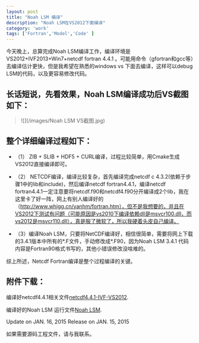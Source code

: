 ```yaml
---
layout: post
title: "Noah LSM 编译"
description: "Noah LSM在VS2012下面编译"
category: 'work'
tags: ['Fortran','Model','Code' ]
---
```



今天晚上，总算完成Noah LSM编译工作，编译环境是VS2012+IVF2013+Win7+netcdf fortran 4.4.1 。可能用命令（gfortran和gcc等）去编译估计更快，但是我希望在熟悉的windows vs 下面去编译，这样可以debug LSM的代码，以及更容易修改代码。


<!--more-->


## 长话短说，先看效果，Noah LSM编译成功后VS截图如下： ##

> ![](/images/Noah LSM VS截图.jpg)

## 整个详细编译过程如下：  ##
> 

- （1） ZIB + SLIB + HDF5 + CURL编译，过程比较简单，用Cmake生成VS2012直接编译即可。

- （2） NETCDF编译，编译比较复杂，首先编译完成netcdf c 4.3.2(依赖于步骤1中的lib和include)，然后编译netcdf fortran4.4.1，编译netcdf fortran4.4.1一定注意要将netcdf.f90和netcdf4.f90分开编译成2个lib，我在这里卡了好一阵，网上有别人编译好的（http://www.whigg.cn/yanhm/fortran.htm），但不是我想要的，并且在VS2012下测试有问题（可能原因是vs2010下编译依赖dll是msvcr100.dll，而vs2012是msvcr110.dll），真是服了微软了，所以我硬着头皮自己编译。 

- （3）编译Noah LSM，只要将NetCDF编译好，相信很简单，需要将网上下载的3.4.1版本中所有的*.F文件，手动修改成*.F90，因为Noah LSM 3.4.1 代码内容是Fortran90格式书写的，其他小错误修改没啥难的。 

 综上所述，Netcdf Fortran编译是整个过程编译的关键。

## 附件下载： ##
> 

 编译好netcdf4.4.1相关文件[netcdf4.4.1-IVF-VS2012](/upload/netcdf4.4.1-IVF-VS2012.zip).

 编译好的Noah LSM 运行文件[Noah LSM](/upload/simple_driver.zip).

Update on JAN. 16, 2015
Release on JAN. 15, 2015

 如果需要源码工程文件，请与我联系。
  
   
     

   
